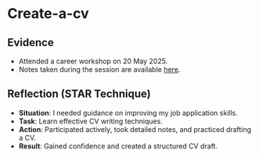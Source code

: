 # Create-a-cv

## Evidence
- Attended a career workshop on 20 May 2025.
- Notes taken during the session are available [here](link-to-notes-if-applicable).

## Reflection (STAR Technique)
- **Situation**: I needed guidance on improving my job application skills.
- **Task**: Learn effective CV writing techniques.
- **Action**: Participated actively, took detailed notes, and practiced drafting a CV.
- **Result**: Gained confidence and created a structured CV draft.
